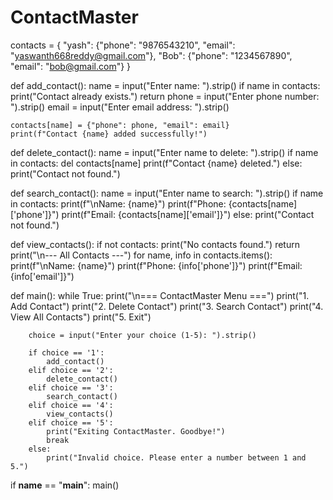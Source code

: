 # ContactMaster
contacts = {
    "yash": {"phone": "9876543210", "email": "yaswanth668reddy@gmail.com"},
    "Bob": {"phone": "1234567890", "email": "bob@gmail.com"}
}

def add_contact():
    name = input("Enter name: ").strip()
    if name in contacts:
        print("Contact already exists.")
        return
    phone = input("Enter phone number: ").strip()
    email = input("Enter email address: ").strip()

    contacts[name] = {"phone": phone, "email": email}
    print(f"Contact {name} added successfully!")

def delete_contact():
    name = input("Enter name to delete: ").strip()
    if name in contacts:
        del contacts[name]
        print(f"Contact {name} deleted.")
    else:
        print("Contact not found.")

def search_contact():
    name = input("Enter name to search: ").strip()
    if name in contacts:
        print(f"\nName: {name}")
        print(f"Phone: {contacts[name]['phone']}")
        print(f"Email: {contacts[name]['email']}")
    else:
        print("Contact not found.")

def view_contacts():
    if not contacts:
        print("No contacts found.")
        return
    print("\n--- All Contacts ---")
    for name, info in contacts.items():
        print(f"\nName: {name}")
        print(f"Phone: {info['phone']}")
        print(f"Email: {info['email']}")

def main():
    while True:
        print("\n=== ContactMaster Menu ===")
        print("1. Add Contact")
        print("2. Delete Contact")
        print("3. Search Contact")
        print("4. View All Contacts")
        print("5. Exit")

        choice = input("Enter your choice (1-5): ").strip()

        if choice == '1':
            add_contact()
        elif choice == '2':
            delete_contact()
        elif choice == '3':
            search_contact()
        elif choice == '4':
            view_contacts()
        elif choice == '5':
            print("Exiting ContactMaster. Goodbye!")
            break
        else:
            print("Invalid choice. Please enter a number between 1 and 5.")

if __name__ == "__main__":
    main()
